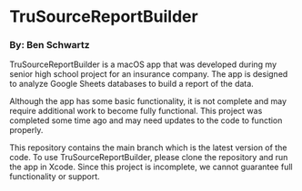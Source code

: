 # TruSourceReportBuilder

### By: Ben Schwartz

TruSourceReportBuilder is a macOS app that was developed during my senior high school project for an insurance company. The app is designed to analyze Google Sheets databases to build a report of the data. 

Although the app has some basic functionality, it is not complete and may require additional work to become fully functional. This project was completed some time ago and may need updates to the code to function properly. 

This repository contains the main branch which is the latest version of the code. To use TruSourceReportBuilder, please clone the repository and run the app in Xcode. Since this project is incomplete, we cannot guarantee full functionality or support. 


